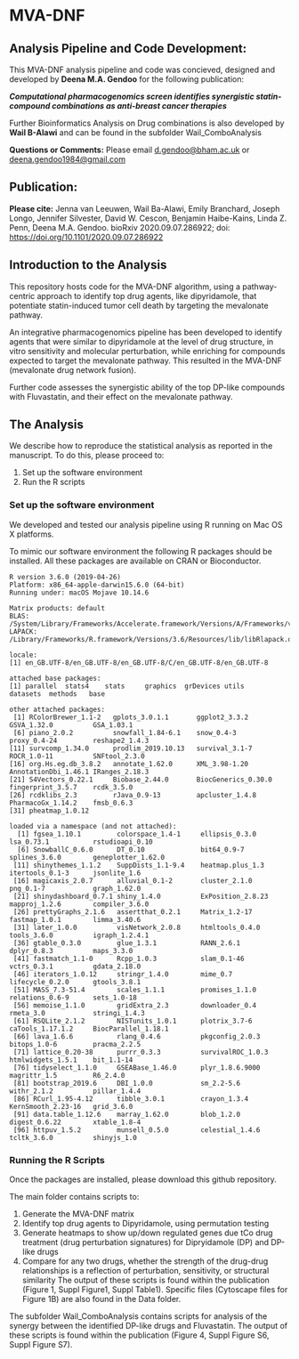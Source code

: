 **MVA-DNF**
========

## Analysis Pipeline and Code Development: 

This MVA-DNF analysis pipeline and code was concieved, designed and developed by **Deena M.A. Gendoo** for the following publication: 

**_Computational pharmacogenomics screen identifies synergistic statin-compound combinations as anti-breast cancer therapies_**

Further Bioinformatics Analysis on Drug combinations is also developed by **Wail B-Alawi** and can be found in the subfolder Wail_ComboAnalysis

**Questions or Comments:** 
Please email d.gendoo@bham.ac.uk or deena.gendoo1984@gmail.com

## Publication: 

**Please cite:** 
Jenna van Leeuwen, Wail Ba-Alawi, Emily Branchard, Joseph Longo, Jennifer Silvester, David W. Cescon, Benjamin Haibe-Kains, Linda Z. Penn, Deena M.A. Gendoo. bioRxiv 2020.09.07.286922; doi: https://doi.org/10.1101/2020.09.07.286922 


## Introduction to the Analysis

This repository hosts code for the MVA-DNF algorithm, using a pathway-centric approach to identify top drug agents, like dipyridamole, that potentiate statin-induced tumor cell death by targeting the mevalonate pathway. 

An integrative pharmacogenomics pipeline has been developed to identify agents that were similar to dipyridamole at the level of drug structure, in vitro sensitivity and molecular perturbation, while enriching for compounds expected to target the mevalonate pathway. This resulted in the MVA-DNF (mevalonate drug network fusion). 

Further code assesses the synergistic ability of the top DP-like compounds with Fluvastatin, and their effect on the mevalonate pathway. 

## The Analysis 

We describe how to reproduce the statistical analysis as reported in the manuscript. To do this, please proceed to:

1. Set up the software environment
2. Run the R scripts

### Set up the software environment

We developed and tested our analysis pipeline using R running on Mac OS X platforms.

To mimic our software environment the following R packages should be installed. All these packages are available on CRAN or Bioconductor.


```
R version 3.6.0 (2019-04-26)
Platform: x86_64-apple-darwin15.6.0 (64-bit)
Running under: macOS Mojave 10.14.6

Matrix products: default
BLAS:   /System/Library/Frameworks/Accelerate.framework/Versions/A/Frameworks/vecLib.framework/Versions/A/libBLAS.dylib
LAPACK: /Library/Frameworks/R.framework/Versions/3.6/Resources/lib/libRlapack.dylib

locale:
[1] en_GB.UTF-8/en_GB.UTF-8/en_GB.UTF-8/C/en_GB.UTF-8/en_GB.UTF-8

attached base packages:
[1] parallel  stats4    stats     graphics  grDevices utils     datasets  methods   base     

other attached packages:
 [1] RColorBrewer_1.1-2   gplots_3.0.1.1       ggplot2_3.3.2        GSVA_1.32.0          GSA_1.03.1          
 [6] piano_2.0.2          snowfall_1.84-6.1    snow_0.4-3           proxy_0.4-24         reshape2_1.4.3      
[11] survcomp_1.34.0      prodlim_2019.10.13   survival_3.1-7       ROCR_1.0-11          SNFtool_2.3.0       
[16] org.Hs.eg.db_3.8.2   annotate_1.62.0      XML_3.98-1.20        AnnotationDbi_1.46.1 IRanges_2.18.3      
[21] S4Vectors_0.22.1     Biobase_2.44.0       BiocGenerics_0.30.0  fingerprint_3.5.7    rcdk_3.5.0          
[26] rcdklibs_2.3         rJava_0.9-13         apcluster_1.4.8      PharmacoGx_1.14.2    fmsb_0.6.3          
[31] pheatmap_1.0.12     

loaded via a namespace (and not attached):
  [1] fgsea_1.10.1         colorspace_1.4-1     ellipsis_0.3.0       lsa_0.73.1           rstudioapi_0.10     
  [6] SnowballC_0.6.0      DT_0.10              bit64_0.9-7          splines_3.6.0        geneplotter_1.62.0  
 [11] shinythemes_1.1.2    SuppDists_1.1-9.4    heatmap.plus_1.3     itertools_0.1-3      jsonlite_1.6        
 [16] magicaxis_2.0.7      alluvial_0.1-2       cluster_2.1.0        png_0.1-7            graph_1.62.0        
 [21] shinydashboard_0.7.1 shiny_1.4.0          ExPosition_2.8.23    mapproj_1.2.6        compiler_3.6.0      
 [26] prettyGraphs_2.1.6   assertthat_0.2.1     Matrix_1.2-17        fastmap_1.0.1        limma_3.40.6        
 [31] later_1.0.0          visNetwork_2.0.8     htmltools_0.4.0      tools_3.6.0          igraph_1.2.4.1      
 [36] gtable_0.3.0         glue_1.3.1           RANN_2.6.1           dplyr_0.8.3          maps_3.3.0          
 [41] fastmatch_1.1-0      Rcpp_1.0.3           slam_0.1-46          vctrs_0.3.1          gdata_2.18.0        
 [46] iterators_1.0.12     stringr_1.4.0        mime_0.7             lifecycle_0.2.0      gtools_3.8.1        
 [51] MASS_7.3-51.4        scales_1.1.1         promises_1.1.0       relations_0.6-9      sets_1.0-18         
 [56] memoise_1.1.0        gridExtra_2.3        downloader_0.4       rmeta_3.0            stringi_1.4.3       
 [61] RSQLite_2.1.2        NISTunits_1.0.1      plotrix_3.7-6        caTools_1.17.1.2     BiocParallel_1.18.1 
 [66] lava_1.6.6           rlang_0.4.6          pkgconfig_2.0.3      bitops_1.0-6         pracma_2.2.5        
 [71] lattice_0.20-38      purrr_0.3.3          survivalROC_1.0.3    htmlwidgets_1.5.1    bit_1.1-14          
 [76] tidyselect_1.1.0     GSEABase_1.46.0      plyr_1.8.6.9000      magrittr_1.5         R6_2.4.0            
 [81] bootstrap_2019.6     DBI_1.0.0            sm_2.2-5.6           withr_2.1.2          pillar_1.4.4        
 [86] RCurl_1.95-4.12      tibble_3.0.1         crayon_1.3.4         KernSmooth_2.23-16   grid_3.6.0          
 [91] data.table_1.12.6    marray_1.62.0        blob_1.2.0           digest_0.6.22        xtable_1.8-4        
 [96] httpuv_1.5.2         munsell_0.5.0        celestial_1.4.6      tcltk_3.6.0          shinyjs_1.0           

```

### Running the R Scripts

Once the packages are installed, please download this github repository. 

The main folder contains scripts to:
1. Generate the MVA-DNF matrix
2. Identify top drug agents to Dipyridamole, using permutation testing
3. Generate heatmaps to show up/down regulated genes due tCo drug treatment (drug perturbation signatures) for Dipryidamole (DP) and DP-like drugs
4. Compare for any two drugs, whether the strength of the drug-drug relationships is a reflection of perturbation, sensitivity, or structural similarity
The output of these scripts is found within the publication (Figure 1, Suppl Figure1, Suppl Table1). Specific files (Cytoscape files for Figure 1B) are also found in the Data folder. 

The subfolder Wail_ComboAnalysis contains scripts for analysis of the synergy between the identified DP-like drugs and Fluvastatin. The output of these scripts is found within the publication (Figure 4, Suppl Figure S6, Suppl Figure S7). 
